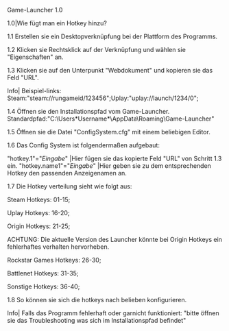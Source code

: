 

Game-Launcher 1.0

1.0|Wie fügt man ein Hotkey hinzu?

1.1 Erstellen sie ein Desktopverknüpfung bei der Plattform des Programms.

1.2 Klicken sie Rechtsklick auf der Verknüpfung und wählen sie "Eigenschaften" an.

1.3 Klicken sie auf den Unterpunkt "Webdokument" und kopieren sie das Feld "URL".

Info| Beispiel-links: Steam:"steam://rungameid/123456";Uplay:"uplay://launch/1234/0";

1.4 Öffnen sie den Installationspfad vom Game-Launcher. Standardpfad:"C:\Users\*Username*\AppData\Roaming\Game-Launcher\"

1.5 Öffnen sie die Datei "ConfigSystem.cfg" mit einem beliebigen Editor.

1.6 Das Config System ist folgendermaßen aufgebaut:

"hotkey.1"="*Eingabe*"		|Hier fügen sie das kopierte Feld "URL" von Schritt 1.3 ein.
"hotkey.name1"="*Eingabe*"	|Hier geben sie zu dem entsprechenden Hotkey den passenden Anzeigenamen an.

1.7 Die Hotkey verteilung sieht wie folgt aus:

Steam Hotkeys: 			01-15;

Uplay Hotkeys: 			16-20;

Origin Hotkeys: 		21-25; 

ACHTUNG: Die aktuelle Version des Launcher könnte bei Origin Hotkeys ein fehlerhaftes verhalten hervorheben.

Rockstar Games Hotkeys: 26-30;

Battlenet Hotkeys: 		31-35;

Sonstige Hotkeys: 		36-40;

1.8 So können sie sich die hotkeys nach belieben konfigurieren.

Info| Falls das Programm fehlerhaft oder garnicht funktioniert:
"bitte öffnen sie das Troubleshooting was sich im Installationspfad befindet"
